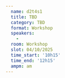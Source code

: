 ```yaml
---
  name: d2t4s1
  title: TBD
  category: TBD
  format: Workshop
  speakers: 
    - 
  room: Workshop
  slot: 04/10/2025
  time_start: '10h15'
  time_end: '12h15'
  ampm: am
---
```

